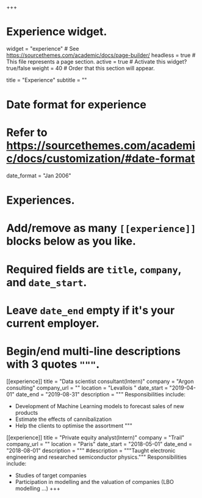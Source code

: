 +++
# Experience widget.
widget = "experience"  # See https://sourcethemes.com/academic/docs/page-builder/
headless = true  # This file represents a page section.
active = true  # Activate this widget? true/false
weight = 40  # Order that this section will appear.

title = "Experience"
subtitle = ""

# Date format for experience
#   Refer to https://sourcethemes.com/academic/docs/customization/#date-format
date_format = "Jan 2006"

# Experiences.
#   Add/remove as many `[[experience]]` blocks below as you like.
#   Required fields are `title`, `company`, and `date_start`.
#   Leave `date_end` empty if it's your current employer.
#   Begin/end multi-line descriptions with 3 quotes `"""`.
[[experience]]
  title = "Data scientist consultant(Intern)"
  company = "Argon consulting"
  company_url = ""
  location = "Levallois "
  date_start = "2019-04-01"
  date_end = "2019-08-31"
  description = """
  Responsibilities include:
  
  * Development of Machine Learning models to forecast sales of new products
  * Estimate the effects of cannibalization
  * Help the clients to optimise the assortment
  """

[[experience]]
  title = "Private equity analyst(Intern)"
  company = "Trail"
  company_url = ""
  location = "Paris"
  date_start = "2018-05-01"
  date_end = "2018-08-01"
  description = """
  #description = """Taught electronic engineering and researched semiconductor physics."""
  Responsibilities include:
  
  * Studies of target companies
  * Participation in modelling and the valuation of companies (LBO modelling ...)
+++
